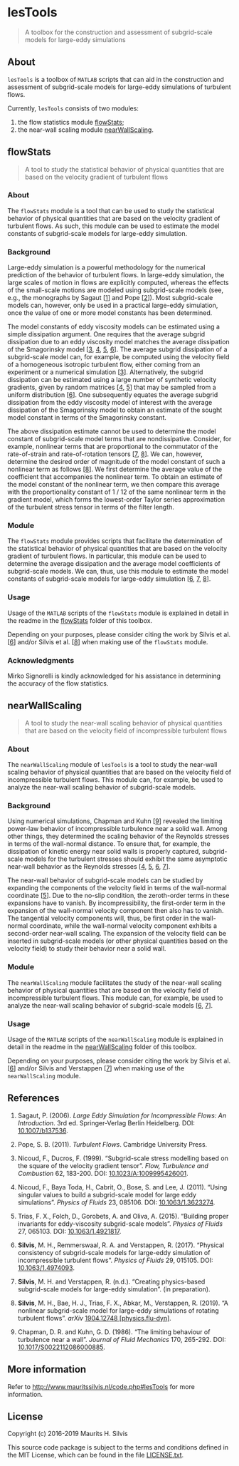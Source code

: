 # lesTools

> A toolbox for the construction and assessment of subgrid-scale models for large-eddy simulations

## About

`lesTools` is a toolbox of `MATLAB` scripts that can aid in the construction and assessment of subgrid-scale models for large-eddy simulations of turbulent flows.

Currently, `lesTools` consists of two modules:

1. the flow statistics module [flowStats](#flowStats);
2. the near-wall scaling module [nearWallScaling](#nearwallscaling).

## flowStats

> A tool to study the statistical behavior of physical quantities that are based on the velocity gradient of turbulent flows

### About

The `flowStats` module is a tool that can be used to study the statistical behavior of physical quantities that are based on the velocity gradient of turbulent flows.
As such, this module can be used to estimate the model constants of subgrid-scale models for large-eddy simulation.

### Background

Large-eddy simulation is a powerful methodology for the numerical prediction of the behavior of turbulent flows.
In large-eddy simulation, the large scales of motion in flows are explicitly computed, whereas the effects of the small-scale motions are modeled using subgrid-scale models (see, e.g., the monographs by Sagaut [[1](#sagaut2006)] and Pope [[2](#pope2011)]).
Most subgrid-scale models can, however, only be used in a practical large-eddy simulation, once the value of one or more model constants has been determined.

The model constants of eddy viscosity models can be estimated using a simple dissipation argument.
One requires that the average subgrid dissipation due to an eddy viscosity model matches the average dissipation of the Smagorinsky model [[3](#nicoudducros1999), [4](#nicoudetal2011), [5](#triasetal2015), [6](#silvisetal2017)].
The average subgrid dissipation of a subgrid-scale model can, for example, be computed using the velocity field of a homogeneous isotropic turbulent flow, either coming from an experiment or a numerical simulation [[3](#nicoudducros1999)].
Alternatively, the subgrid dissipation can be estimated using a large number of synthetic velocity gradients, given by random matrices [[4](#nicoudetal2011), [5](#triasetal2015)] that may be sampled from a uniform distribution [[6](#silvisetal2017)].
One subsequently equates the average subgrid dissipation from the eddy viscosity model of interest with the average dissipation of the Smagorinsky model to obtain an estimate of the sought model constant in terms of the Smagorinsky constant.

The above dissipation estimate cannot be used to determine the model constant of subgrid-scale model terms that are nondissipative.
Consider, for example, nonlinear terms that are proportional to the commutator of the rate-of-strain and rate-of-rotation tensors [[7](#silvisverstappennd), [8](#silvisetal2019)].
We can, however, determine the desired order of magnitude of the model constant of such a nonlinear term as follows [[8](#silvisetal2019)].
We first determine the average value of the coefficient that accompanies the nonlinear term.
To obtain an estimate of the model constant of the nonlinear term, we then compare this average with the proportionality constant of 1 / 12 of the same nonlinear term in the gradient model, which forms the lowest-order Taylor series approximation of the turbulent stress tensor in terms of the filter length.

### Module

The `flowStats` module provides scripts that facilitate the determination of the statistical behavior of physical quantities that are based on the velocity gradient of turbulent flows.
In particular, this module can be used to determine the average dissipation and the average model coefficients of subgrid-scale models.
We can, thus, use this module to estimate the model constants of subgrid-scale models for large-eddy simulation [[6](#silvisetal2017), [7](#silvisverstappennd), [8](#silvisetal2019)].

### Usage

Usage of the `MATLAB` scripts of the `flowStats` module is explained in detail in the readme in the [flowStats](flowStats) folder of this toolbox.

Depending on your purposes, please consider citing the work by Silvis et al. [[6](#silvisetal2017)] and/or Silvis et al. [[8](#silvisetal2019)] when making use of the `flowStats` module.

### Acknowledgments

Mirko Signorelli is kindly acknowledged for his assistance in determining the accuracy of the flow statistics.

## nearWallScaling

> A tool to study the near-wall scaling behavior of physical quantities that are based on the velocity field of incompressible turbulent flows

### About

The `nearWallScaling` module of `lesTools` is a tool to study the near-wall scaling behavior of physical quantities that are based on the velocity field of incompressible turbulent flows.
This module can, for example, be used to analyze the near-wall scaling behavior of subgrid-scale models.

### Background

Using numerical simulations, Chapman and Kuhn [[9](#chapmankuhn1986)] revealed the limiting power-law behavior of incompressible turbulence near a solid wall.
Among other things, they determined the scaling behavior of the Reynolds stresses in terms of the wall-normal distance.
To ensure that, for example, the dissipation of kinetic energy near solid walls is properly captured, subgrid-scale models for the turbulent stresses should exhibit the same asymptotic near-wall behavior as the Reynolds stresses [[4](#nicoudetal2011), [5](#triasetal2015), [6](#silvisetal2017), [7](#silvisverstappennd)].

The near-wall behavior of subgrid-scale models can be studied by expanding the components of the velocity field in terms of the wall-normal coordinate [[5](#triasetal2015)].
Due to the no-slip condition, the zeroth-order terms in these expansions have to vanish.
By incompressibility, the first-order term in the expansion of the wall-normal velocity component then also has to vanish.
The tangential velocity components will, thus, be first order in the wall-normal coordinate, while the wall-normal velocity component exhibits a second-order near-wall scaling.
The expansion of the velocity field can be inserted in subgrid-scale models (or other physical quantities based on the velocity field) to study their behavior near a solid wall.

### Module

The `nearWallScaling` module facilitates the study of the near-wall scaling behavior of physical quantities that are based on the velocity field of incompressible turbulent flows.
This module can, for example, be used to analyze the near-wall scaling behavior of subgrid-scale models [[6](#silvisetal2017), [7](#silvisverstappennd)].

### Usage

Usage of the `MATLAB` scripts of the `nearWallScaling` module is explained in detail in the readme in the [nearWallScaling](nearWallScaling) folder of this toolbox.

Depending on your purposes, please consider citing the work by Silvis et al. [[6](#silvisetal2017)] and/or Silvis and Verstappen [[7](#silvisverstappennd)] when making use of the `nearWallScaling` module.

## References

1. Sagaut, P. (2006). <a name="sagaut2006"></a> <i>Large Eddy Simulation for Incompressible Flows: An Introduction</i>. 3rd ed. Springer-Verlag Berlin Heidelberg. DOI: [10.1007/b137536](http://doi.org/10.1007/b137536).

2. Pope, S. B. (2011). <a name="pope2011"></a> *Turbulent Flows*. Cambridge University Press.

3. Nicoud, F., Ducros, F. (1999). <a name="nicoudducros1999"></a> “Subgrid-scale stress modelling based on the square of the velocity gradient tensor”. *Flow, Turbulence and Combustion* 62, 183-200. DOI: [10.1023/A:1009995426001](http://doi.org/10.1023/A:1009995426001).

4. Nicoud, F., Baya Toda, H., Cabrit, O., Bose, S. and Lee, J. (2011). <a name="nicoudetal2011"></a> “Using singular values to build a subgrid-scale model for large eddy simulations”. *Physics of Fluids* 23, 085106. DOI: [10.1063/1.3623274](http://doi.org/10.1063/1.3623274).

5. Trias, F. X., Folch, D., Gorobets, A. and Oliva, A. (2015). <a name="triasetal2015"></a> “Building proper invariants for eddy-viscosity subgrid-scale models”. *Physics of Fluids* 27, 065103. DOI: [10.1063/1.4921817](http://doi.org/10.1063/1.4921817).

6. **Silvis**, M. H., Remmerswaal, R. A. and Verstappen, R. (2017). <a name="silvisetal2017"></a> “Physical consistency of subgrid-scale models for large-eddy simulation of incompressible turbulent flows”. *Physics of Fluids* 29, 015105. DOI: [10.1063/1.4974093](http://doi.org/10.1063/1.4974093).

7. **Silvis**, M. H. and Verstappen, R. (n.d.). <a name="silvisverstappennd"></a> “Creating physics-based subgrid-scale models for large-eddy simulation”. (in preparation).

8. **Silvis**, M. H., Bae, H. J., Trias, F. X., Abkar, M., Verstappen, R. (2019). <a name="silvisetal2019"></a> &#8220;A nonlinear subgrid-scale model for large-eddy simulations of rotating turbulent flows&#8221;. *arXiv* [1904.12748 [physics.flu-dyn]](http://arxiv.org/abs/1904.12748).

9. Chapman, D. R. and Kuhn, G. D. (1986). <a name="chapmankuhn1986"></a> “The limiting behaviour of turbulence near a wall”. *Journal of Fluid Mechanics* 170, 265-292. DOI: [10.1017/S0022112086000885](http://doi.org/10.1017/S0022112086000885).

## More information

Refer to http://www.mauritssilvis.nl/code.php#lesTools for more information.

## License

Copyright (c) 2016-2019 Maurits H. Silvis

This source code package is subject to the terms and conditions defined in the MIT License, which can be found in the file [LICENSE.txt](LICENSE.txt).
